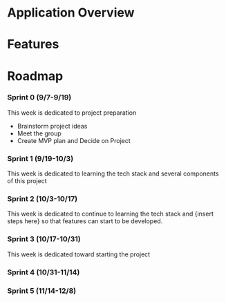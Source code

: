 # Application Overview


# Features


# Roadmap

### Sprint 0 (9/7-9/19)

This week is dedicated to project preparation

- Brainstorm project ideas
- Meet the group
- Create MVP plan and Decide on Project

### Sprint 1 (9/19-10/3)

This week is dedicated to learning the tech stack and several components of this project



### Sprint 2 (10/3-10/17)

This week is dedicated to continue to learning the tech stack and {insert steps here} so that features can start to be developed.



### Sprint 3 (10/17-10/31)

This week is dedicated toward starting the project

### Sprint 4 (10/31-11/14)



### Sprint 5 (11/14-12/8)
